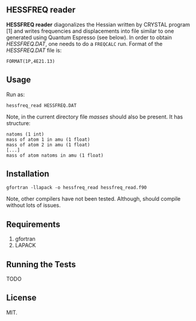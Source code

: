 ## HESSFREQ reader

**HESSFREQ reader** diagonalizes the Hessian written by CRYSTAL program \[1\] and writes frequencies and displacements into file similar to one generated using Quantum Espresso (see below). In order to obtain *HESSFREQ.DAT*, one needs to do a `FREQCALC` run. Format of the *HESSFREQ.DAT* file is:
```
FORMAT(1P,4E21.13)
```

## Usage
Run as:  
```
hessfreq_read HESSFREQ.DAT
```
Note, in the current directory file *masses* should also be present. It has structure:  
```
natoms (1 int)
mass of atom 1 in amu (1 float)
mass of atom 2 in amu (1 float)
[...]
mass of atom natoms in amu (1 float)
```

## Installation
```
gfortran -llapack -o hessfreq_read hessfreq_read.f90
```
Note, other compilers have not been tested. Although, should compile without lots of issues.

## Requirements
 1. gfortran
 1. LAPACK

## Running the Tests
TODO

## License
MIT.